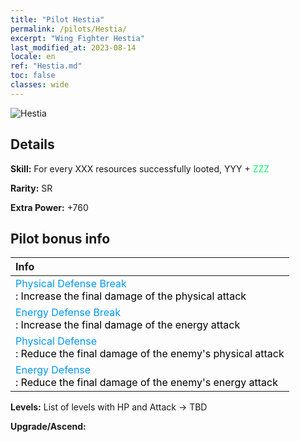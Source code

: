 ```yaml
---
title: "Pilot Hestia"
permalink: /pilots/Hestia/
excerpt: "Wing Fighter Hestia"
last_modified_at: 2023-08-14
locale: en
ref: "Hestia.md"
toc: false
classes: wide
---
```



 ![Hestia](/images/pilots/aviator_piece_5005.png)

## Details

 **Skill:** For every XXX resources successfully looted, YYY + <span style="color: #03ff6b">ZZZ</span><br/><span style="color: #000000;"></span> 

 **Rarity:** SR 

 **Extra Power:** +760 

## Pilot bonus info

  |  Info |
  |:------|
  | <span style="color: #0099f2">Physical Defense Break</span><br/><span style="color: #000000;">: Increase the final damage of the physical attack</span> |
  | <span style="color: #0099f2">Energy Defense Break</span><br/><span style="color: #000000;">: Increase the final damage of the energy attack</span> |
  | <span style="color: #0099f2">Physical Defense</span><br/><span style="color: #000000;">: Reduce the final damage of the enemy's physical attack</span> |
  | <span style="color: #0099f2">Energy Defense</span><br/><span style="color: #000000;">: Reduce the final damage of the enemy's energy attack</span> |

 **Levels:**  List of levels with HP and Attack -> TBD

 **Upgrade/Ascend:**  


